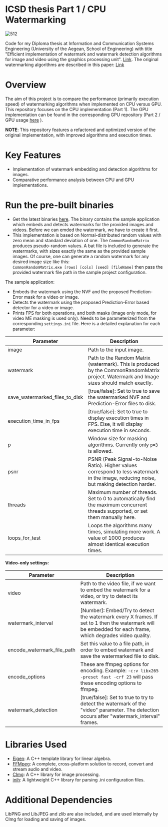 # ICSD thesis Part 1 / CPU Watermarking

![512](https://github.com/user-attachments/assets/02298937-2406-409b-8ed6-32d783ea8710)

Code for my Diploma thesis at Information and Communication Systems Engineering (University of the Aegean, School of Engineering) with title "Efficient implementation of watermark and watermark detection algorithms for image and video using the graphics processing unit". [Link](https://hellanicus.lib.aegean.gr/handle/11610/19672).
The original watermarking algorithms are described in this paper: [Link](https://www.icsd.aegean.gr/publication_files/637538981.pdf)


# Overview

The aim of this project is to compare the performance (primarily execution speed) of watermarking algorithms when implemented on CPU versus GPU. This repository focuses on the CPU implementation (Part 1). The GPU implementation can be found in the corresponding GPU repository (Part 2 / GPU usage [here](https://github.com/kar-dim/Watermarking-GPU) ). 

**NOTE**: This repository features a refactored and optimized version of the original implementation, with improved algorithms and execution times.

# Key Features

- Implementation of watermark embedding and detection algorithms for images.
- Comparative performance analysis between CPU and GPU implementations.

# Run the pre-built binaries

- Get the latest binaries [here](https://github.com/kar-dim/Watermarking-CPU/releases). The binary contains the sample application which embeds and detects watermarks for the provided images and videos. Before we can emded the watermark, we have to create it first.
- This implementation is based on Normal-distributed random values with zero mean and standard deviation of one. The ```CommonRandomMatrix``` produces pseudo-random values. A bat file is included to generate the watermarks, with sizes exactly the same as the provided sample images. Of course, one can generate a random watermark for any desired image size like this:  
```CommonRandomMatrix.exe [rows] [cols] [seed] [fileName]```  then pass the provided watermark file path in the sample project configuration.

The sample application:
   - Embeds the watermark using the NVF and the proposed Prediction-Error mask for a video or image.
   - Detects the watermark using the proposed Prediction-Error based detector for a video or image.
   - Prints FPS for both operations, and both masks (image only mode, for video ME masking is used only).
Needs to be parameterized from the corresponding ```settings.ini``` file. Here is a detailed explanation for each parameter:

| Parameter                         | Description                                                                                                                 |
|-----------------------------------|-----------------------------------------------------------------------------------------------------------------------------               |
| image                             | Path to the input image.                                                                                                                   |
| watermark                         | Path to the Random Matrix (watermark). This is produced by the CommonRandomMatrix project. Watermark and Image sizes should match exactly. |
| save_watermarked_files_to_disk    | \[true/false\]: Set to true to save the watermarked NVF and Prediction-Error files to disk.                                                |
| execution_time_in_fps             | \[true/false\]: Set to true to display execution times in FPS. Else, it will display execution time in seconds.                            |
| p                                 | Window size for masking algorithms. Currently only ```p=3``` is allowed.                                                                   |
| psnr                              | PSNR (Peak Signal-to-Noise Ratio). Higher values correspond to less watermark in the image, reducing noise, but making detection harder.   |
| threads                           | Maximum number of threads. Set to 0 to automatically find the maximum concurrent threads supported, or set them manually here.             |
| loops_for_test                    | Loops the algorithms many times, simulating more work. A value of 1000 produces almost identical execution times.                          |


**Video-only settings:**

| Parameter                         | Description                                                                                                                 |
|-----------------------------------|-----------------------------------------------------------------------------------------------------------------------------                |
| video                             | Path to the video file, if we want to embed the watermark for a video, or try to detect its watermark.                                      |
| watermark_interval                | [Number]: Embed/Try to detect the watermark every X frames. If set to 1 then the watermark will be embedded for each frame, which degrades video quality.|
| encode_watermark_file_path        | Set this value to a file path, in order to embed watermark and save the watermarked file to disk.                                           |
| encode_options                    | These are ffmpeg options for encoding. Example: ```-c:v libx265 -preset fast -crf 23```  will pass these encoding options to ffmpeg.
| watermark_detection               | \[true/false\]: Set to true to try to detect the watermark of the "video" parameter. The detection occurs after "watermark_interval" frames.|


# Libraries Used

- [Eigen](https://eigen.tuxfamily.org/index.php?title=Main_Page): A C++ template library for linear algebra.
- [FFMpeg](https://www.ffmpeg.org/): A complete, cross-platform solution to record, convert and stream audio and video.
- [CImg](https://cimg.eu/): A C++ library for image processing.
- [inih](https://github.com/jtilly/inih): A lightweight C++ library for parsing .ini configuration files.

# Additional Dependencies

LibPNG and LibJPEG and zlib are also included, and are used internally by CImg for loading and saving of images.
